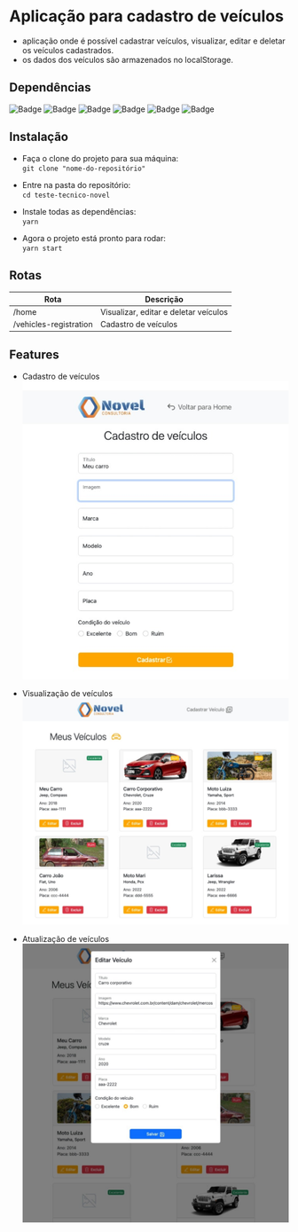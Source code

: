 # Aplicação para cadastro de veículos

- aplicação onde é possível cadastrar veículos, visualizar, editar e deletar os veículos cadastrados.
- os dados dos veículos são armazenados no localStorage.

## Dependências

![Badge](https://img.shields.io/badge/React-18.2.0-blue)
![Badge](https://img.shields.io/badge/React--Bootstrap-2.7.2-blueviolet)
![Badge](https://img.shields.io/badge/Bootstrap-5.2.3-blueviolet)
![Badge](https://img.shields.io/badge/yup-1.0.2-green)
![Badge](https://img.shields.io/badge/React--Router--Dom-6.8.2-red)
![Badge](https://img.shields.io/badge/React--Hook--Form-7.43.3-ff69b4)

## Instalação

- Faça o clone do projeto para sua máquina:<br>
  `git clone "nome-do-repositório"`

- Entre na pasta do repositório:<br>
  `cd teste-tecnico-novel`

- Instale todas as dependências:<br>
  `yarn`

- Agora o projeto está pronto para rodar:<br>
  `yarn start`

## Rotas

| Rota                   | Descrição                             |
| ---------------------- | ------------------------------------- |
| /home                  | Visualizar, editar e deletar veículos |
| /vehicles-registration | Cadastro de veículos                  |

## Features

- Cadastro de veículos
  ![imagem de cadastro](public/pg-cadastro.jpeg)

- Visualização de veículos
  ![imagem de lista de veículos](public/pg-lista.jpeg)

- Atualização de veículos
  ![imagem formulário de atualização](public/pg-editar.jpeg)
